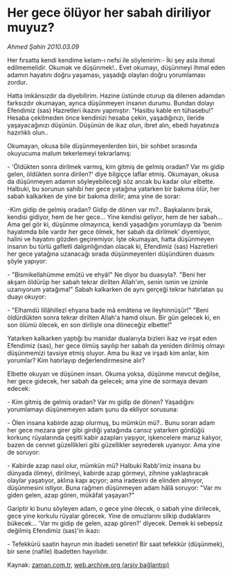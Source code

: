 # Her gece ölüyor her sabah diriliyor muyuz?

*Ahmed Şahin 2010.03.09*

<tr><td class="metin" colspan="2" style="padding-top: 20px; padding-left: 5px; ">Her fırsatta kendi kendime kelam-ı nefsi ile söylenirim:- İki şey asla ihmal edilmemelidir. Okumak ve düşünmek!.. Evet okumayı, düşünmeyi ihmal eden adamın hayatını doğru yaşaması, yaşadığı olayları doğru yorumlaması zordur.</td></tr><tr><td class="metin" colspan="2" style="padding-top: 20px; padding-left: 5px; "><p>Hatta imkânsızdır da diyebilirim. Hazine üstünde oturup da dilenen adamdan farksızdır okumayan, ayrıca düşünmeyen insanın durumu. Bundan dolayı Efendimiz (sas) Hazretleri ikazını yapmıştır: "Hasibu kable en tühasebu!" Hesaba çekilmeden önce kendinizi hesaba çekin, yaşadığınızı, ileride yaşayacağınızı düşünün. Düşünün de ikaz olun, ibret alın, ebedi hayatınıza hazırlıklı olun..
<p>Okumayan, okusa bile düşünmeyenlerden biri, bir sohbet sırasında okuyucuma malum tekerlemeyi tekrarlamış:
<p>- 'Öldükten sonra dirilmek varmış, kim gitmiş de gelmiş oradan? Var mı gidip gelen, öldükten sonra dirilen?' diye bilgiççe laflar etmiş. Okumayan, okusa da düşünmeyen adamın söyleyebileceği söz ancak bu kadar olur elbette. Halbuki, bu sorunun sahibi her gece yatağına yatarken bir bakıma ölür, her sabah kalkarken de yine bir bakıma dirilir; ama yine de sorar:
<p>-Kim gidip de gelmiş oradan? Gidip de dönen var mı?.. Başkalarını bırak, kendisi gidiyor, hem de her gece... Yine kendisi geliyor, hem de her sabah... Ama gel gör ki, düşünme olmayınca, kendi yaşadığını yorumlayıp da 'benim hayatımda bile vardır her gece ölmek, her sabah da dirilmek' diyemiyor, halini ve hayatını gözden geçiremiyor. İşte okumayan, hatta düşünmeyen insanın bu türlü gafletli dalgınlığından olacak ki, Efendimiz (sas) Hazretleri her gece yatağına uzanacağı sırada düşünmeyenleri düşündüren duasını şöyle yapıyor:
<p>- "Bismikellahümme emûtü ve ehyâ!" Ne diyor bu duasıyla?. "Beni her akşam öldürüp her sabah tekrar dirilten Allah'ım, senin ismin ve izninle uzanıyorum yatağıma!" Sabah kalkarken de aynı gerçeği tekrar hatırlatan şu duayı okuyor:
<p>- "Elhamdü lillâhillezî ehyana bade mâ emâtena ve ileyhinnüşûr!" "Beni öldürdükten sonra tekrar dirilten Allah'a hamd olsun. Bir gün gelecek ki, en son ölümü ölecek, en son dirilişle ona döneceğiz elbette!"
<p>Yatarken kalkarken yaptığı bu manidar dualarıyla bizleri ikaz ve irşat eden Efendimiz (sas), her gece ölmüş sayılıp her sabah da yeniden dirilmiş olmayı düşünmemizi tavsiye etmiş oluyor. Ama bu ikaz ve irşadı kim anlar, kim yorumlar? Kim hatırlayıp değerlendirmesine alır?
<p>Elbette okuyan ve düşünen insan. Okuma yoksa, düşünme mevcut değilse, her gece gidecek, her sabah da gelecek; ama yine de sormaya devam edecek:
<p>- Kim gitmiş de gelmiş oradan? Var mı gidip de dönen? Yaşadığını yorumlamayı düşünemeyen adam şunu da ekliyor sorusuna: 
<p>- Ölen insana kabirde azap olurmuş, bu mümkün mü?.. Bunu soran adam her gece mezara girer gibi girdiği yatağında cansız yatarken gördüğü korkunç rüyalarında çeşitli kabir azapları yaşıyor, işkencelere maruz kalıyor, bazen de cennet güzellikleri gibi güzellikler seyrederek uyanıyor. Ama yine de soruyor:
<p>- Kabirde azap nasıl olur, mümkün mü? Halbuki Rabb'imiz insana bu dünyada ölmeyi, dirilmeyi, kabirde azap görmeyi, zihnine yaklaştıracak olaylar yaşatıyor, aklına kapı açıyor; ama iradesini de elinden almıyor, düşünmesini istiyor. Buna rağmen düşünmeyen adam hâlâ soruyor: "Var mı giden gelen, azap gören, mükâfat yaşayan?"
<p>Gariptir ki bunu söyleyen adam, o gece yine ölecek, o sabah yine dirilecek, gece yine korkulu rüyalar görecek. Yine de omuzlarını silkip dudaklarını bükecek... 'Var mı gidip de gelen, azap gören?' diyecek. Demek ki sebepsiz değilmiş Efendimiz (sas)'in ikazı:
<p>- Tefekkürü saatin hayrun min ibadeti senetin! Bir saat tefekkür (düşünmek), bir sene (nafile) ibadetten hayırlıdır.<br/></p></p></p></p></p></p></p></p></p></p></p></p></p></td></tr>

Kaynak: [zaman.com.tr](http://zaman.com.tr/yazar.do?yazino=959430), [web.archive.org (arşiv bağlantısı)](http://web.archive.org/web/20100328075456/http://www.zaman.com.tr:80/yazar.do?yazino=959430)
